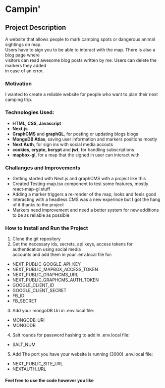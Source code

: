 # Campin'

## Project Description
A website that allows people to mark camping spots or dangerous animal sightings on map.<br> 
Users have to sign you to be able to interact with the map. There is also a blog page where <br>
visitors can read awesome blog posts written by me. Users can delete the markers they added<br> 
in case of an error.

### Motivation
I wanted to create a reliable website for people who want to plan their next camping trip.

### Technologies Used:
*   **HTML, CSS, Javascript**
*   **Next.js** 
*   **GraphCMS** and **graphQL**, for posting or updating blogs blogs
*   **MongoDB Atlas**, saving user information and markers positions mostly
*   **Next Auth**, for sign ins with social media accouts 
*   **cookies, crypto, bcrypt** and **jwt**, for handling subscriptions
*   **mapbox-gl**, for a map that the signed in user can interact with 

### Challanges and Improvements
*   Getting started with Next.js and graphCMS with a project like this 
*   Created Testing-map.tsx component to test some features, mostly react-map-gl stuff
*   Adding a marker triggers a re-render of the map, looks and feels good 
*   Interacting with a headless CMS was a new experince but I got the hang of it thanks to the project
*   Markers need improvement and need a better system for new additions to be as reliable as possible

### How to Install and Run the Project
1.  Clone the git repository
2.  Get the necessary ids, secrets, api keys, access tokens for authentication using social media <br> accounts and add them in your .env.local file for:

*   NEXT_PUBLIC_GOOGLE_API_KEY
*   NEXT_PUBLIC_MAPBOX_ACCESS_TOKEN
*   NEXT_PUBLIC_GRAPHCMS_URL
*   NEXT_PUBLIC_GRAPHCMS_AUTH_TOKEN
*   GOOGLE_CLIENT_ID
*   GOOGLE_CLIENT_SECRET
*   FB_ID
*   FB_SECRET

3.  Add your mongoDB Uri in .env.local file:
*   MONGODB_URI
*   MONGODB   

4.  Salt rounds for password hashing to add in .env.local file:
*   SALT_NUM

5.  Add The port you have your website is running (3000) .env.local file:
*   NEXT_PUBLIC_SITE_URL
*   NEXTAUTH_URL

#### Feel free to use the code however you like 